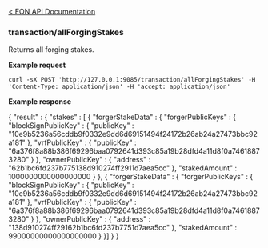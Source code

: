 [&lt; EON API Documentation](/doc/api/index.md) 
### transaction/allForgingStakes

Returns all forging stakes.


**Example request**

    curl -sX POST 'http://127.0.0.1:9085/transaction/allForgingStakes' -H 'Content-Type: application/json' -H 'accept: application/json' 


**Example response**

{
  "result" : {
    "stakes" : [ {
      "forgerStakeData" : {
        "forgerPublicKeys" : {
          "blockSignPublicKey" : {
            "publicKey" : "10e9b5236a56cddb9f0332e9dd6d69151494f24172b26ab24a27473bbc92a181"
          },
          "vrfPublicKey" : {
            "publicKey" : "6a376f8a88b386f69296baa0792641d393c85a19b28dfd4a11d8f0a74618873280"
          }
        },
        "ownerPublicKey" : {
          "address" : "62b1bc6fd237b775138d910274ff2911d7aea5cc"
        },
        "stakedAmount" : 1000000000000000000
      }
    }, {
      "forgerStakeData" : {
        "forgerPublicKeys" : {
          "blockSignPublicKey" : {
            "publicKey" : "10e9b5236a56cddb9f0332e9dd6d69151494f24172b26ab24a27473bbc92a181"
          },
          "vrfPublicKey" : {
            "publicKey" : "6a376f8a88b386f69296baa0792641d393c85a19b28dfd4a11d8f0a74618873280"
          }
        },
        "ownerPublicKey" : {
          "address" : "138d910274ff29162b1bc6fd237b7751d7aea5cc"
        },
        "stakedAmount" : 99000000000000000000
      }
    }]
  }
}